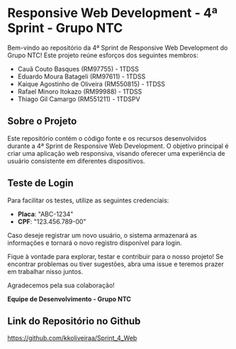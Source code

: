 # Responsive Web Development - 4ª Sprint - Grupo NTC

Bem-vindo ao repositório da 4ª Sprint de Responsive Web Development do Grupo NTC! Este projeto reúne esforços dos seguintes membros:

- Cauã Couto Basques (RM97755) - 1TDSS
- Eduardo Moura Batageli (RM97611) - 1TDSS
- Kaique Agostinho de Oliveira (RM550815) - 1TDSS
- Rafael Minoro Itokazo (RM99988) - 1TDSS
- Thiago Gil Camargo (RM551211) - 1TDSPV

## Sobre o Projeto

Este repositório contém o código fonte e os recursos desenvolvidos durante a 4ª Sprint de Responsive Web Development. O objetivo principal é criar uma aplicação web responsiva, visando oferecer uma experiência de usuário consistente em diferentes dispositivos.

## Teste de Login

Para facilitar os testes, utilize as seguintes credenciais:

- **Placa**: "ABC-1234"
- **CPF**: "123.456.789-00"

Caso deseje registrar um novo usuário, o sistema armazenará as informações e tornará o novo registro disponível para login.

Fique à vontade para explorar, testar e contribuir para o nosso projeto! Se encontrar problemas ou tiver sugestões, abra uma issue e teremos prazer em trabalhar nisso juntos.

Agradecemos pela sua colaboração!

**Equipe de Desenvolvimento - Grupo NTC**


## Link do Repositório no Github

https://github.com/kkoliveiraa/Sprint_4_Web